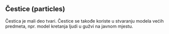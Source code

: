 ## Čestice (particles)

Čestica je mali deo tvari. Čestice se takođe koriste u stvaranju modela većih predmeta, npr. model kretanja ljudi u gužvi na javnom mjestu.

